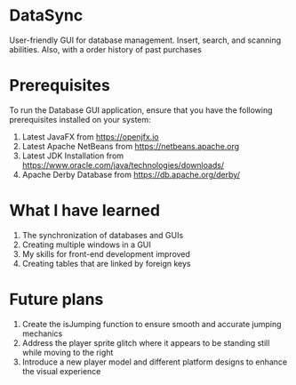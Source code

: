 # DataSync
User-friendly GUI for database management. Insert, search, and scanning abilities. Also, with a order history of past purchases

# Prerequisites
To run the Database GUI application, ensure that you have the following prerequisites installed on your system:
1. Latest JavaFX from https://openjfx.io
2. Latest Apache NetBeans from https://netbeans.apache.org
3. Latest JDK Installation from https://www.oracle.com/java/technologies/downloads/
4. Apache Derby Database from https://db.apache.org/derby/

# What I have learned
1. The synchronization of databases and GUIs
2. Creating multiple windows in a GUI
3. My skills for front-end development improved
4. Creating tables that are linked by foreign keys

# Future plans
1. Create the isJumping function to ensure smooth and accurate jumping mechanics
2. Address the player sprite glitch where it appears to be standing still while moving to the right
3. Introduce a new player model and different platform designs to enhance the visual experience
